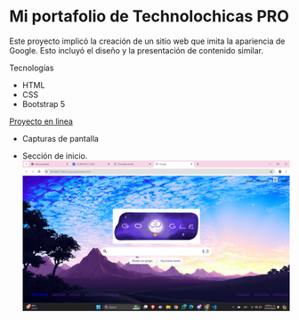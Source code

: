 # Mi portafolio de Technolochicas PRO

Este proyecto implicó la creación de un sitio web que imita la apariencia de Google. Esto incluyó el diseño  y la presentación de contenido similar.

 Tecnologías
* HTML
* CSS
* Bootstrap 5

[Proyecto en linea](https://glondegoogle.netlify.app/)


- Capturas de pantalla

* Sección de inicio.
![Sección Yo](google.png)